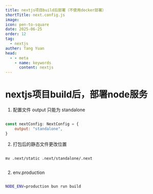 ```yaml
---
title: nextjs项目build后部署（不使用docker部署）
shortTitle: next.config.js
image: 
icon: pen-to-square
date: 2025-06-25
order: 12
tag: 
  - nextjs
auther: Tang Yuan
head:
  - - meta
    - name: keywords
      content: nextjs 
---
```


# nextjs项目build后，部署node服务



1. 配置文件 output 只能为  standalone


```js

const nextConfig: NextConfig = {
    output: "standalone",
}


```


2. 打包后的静态文件更改位置

```shell

mv .next/static .next/standalone/.next


```


2. env.production


```bash

NODE_ENV=production bun run build

```